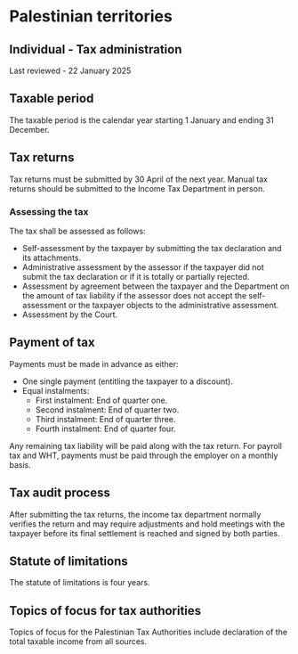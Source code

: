# Palestinian territories
## Individual - Tax administration
Last reviewed - 22 January 2025
## Taxable period
The taxable period is the calendar year starting 1 January and ending 31 December.
## Tax returns
Tax returns must be submitted by 30 April of the next year. Manual tax returns should be submitted to the Income Tax Department in person.
### Assessing the tax
The tax shall be assessed as follows:
  * Self-assessment by the taxpayer by submitting the tax declaration and its attachments. 
  * Administrative assessment by the assessor if the taxpayer did not submit the tax declaration or if it is totally or partially rejected. 
  * Assessment by agreement between the taxpayer and the Department on the amount of tax liability if the assessor does not accept the self-assessment or the taxpayer objects to the administrative assessment. 
  * Assessment by the Court. 


## Payment of tax
Payments must be made in advance as either:
  * One single payment (entitling the taxpayer to a discount). 
  * Equal instalments: 
    * First instalment: End of quarter one. 
    * Second instalment: End of quarter two. 
    * Third instalment: End of quarter three. 
    * Fourth instalment: End of quarter four. 


Any remaining tax liability will be paid along with the tax return.
For payroll tax and WHT, payments must be paid through the employer on a monthly basis.
## Tax audit process
After submitting the tax returns, the income tax department normally verifies the return and may require adjustments and hold meetings with the taxpayer before its final settlement is reached and signed by both parties.
## Statute of limitations
The statute of limitations is four years.
## Topics of focus for tax authorities
Topics of focus for the Palestinian Tax Authorities include declaration of the total taxable income from all sources.
